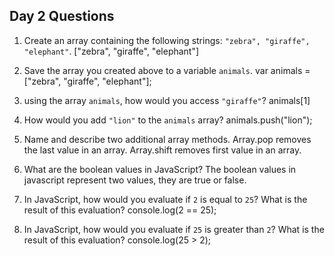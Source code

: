 ## Day 2 Questions

1. Create an array containing the following strings: `"zebra", "giraffe", "elephant"`.
["zebra", "giraffe", "elephant"]

1. Save the array you created above to a variable `animals`.
var animals = ["zebra", "giraffe", "elephant"];

1. using the array `animals`, how would you access `"giraffe"`?
animals[1]

1. How would you add `"lion"` to the `animals` array?
animals.push("lion");

1. Name and describe two additional array methods.
Array.pop removes the last value in an array.
Array.shift removes first value in an array.

1. What are the boolean values in JavaScript?
The boolean values in javascript represent two values, they are true or false.

1. In JavaScript, how would you evaluate if `2` is equal to `25`? What is the result of this evaluation?
console.log(2 == 25);

1. In JavaScript, how would you evaluate if `25` is greater than `2`? What is the result of this evaluation?
console.log(25 > 2);
